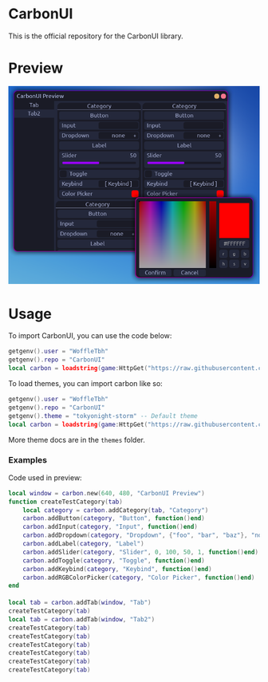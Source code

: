 # CarbonUI
This is the official repository for the CarbonUI library.

# Preview
![Preview](https://github.com/WoffleTbh/CarbonUI/blob/main/githubAssets/preview1.png?raw=true)
# Usage
To import CarbonUI, you can use the code below:
```lua
getgenv().user = "WoffleTbh"
getgenv().repo = "CarbonUI"
local carbon = loadstring(game:HttpGet("https://raw.githubusercontent.com/WoffleTbh/CarbonUI/main/carbonui.lua"))()
```
To load themes, you can import carbon like so:
```lua
getgenv().user = "WoffleTbh"
getgenv().repo = "CarbonUI"
getgenv().theme = "tokyonight-storm" -- Default theme
local carbon = loadstring(game:HttpGet("https://raw.githubusercontent.com/WoffleTbh/CarbonUI/main/carbonui.lua"))()
```
More theme docs are in the `themes` folder.
### Examples
Code used in preview:
```lua
local window = carbon.new(640, 480, "CarbonUI Preview")
function createTestCategory(tab)
    local category = carbon.addCategory(tab, "Category")
    carbon.addButton(category, "Button", function()end)
    carbon.addInput(category, "Input", function()end)
    carbon.addDropdown(category, "Dropdown", {"foo", "bar", "baz"}, "none", function()end)
    carbon.addLabel(category, "Label")
    carbon.addSlider(category, "Slider", 0, 100, 50, 1, function()end)
    carbon.addToggle(category, "Toggle", function()end)
    carbon.addKeybind(category, "Keybind", function()end)
    carbon.addRGBColorPicker(category, "Color Picker", function()end)
end

local tab = carbon.addTab(window, "Tab")
createTestCategory(tab)
local tab = carbon.addTab(window, "Tab2")
createTestCategory(tab)
createTestCategory(tab)
createTestCategory(tab)
createTestCategory(tab)
createTestCategory(tab)
createTestCategory(tab)
```
